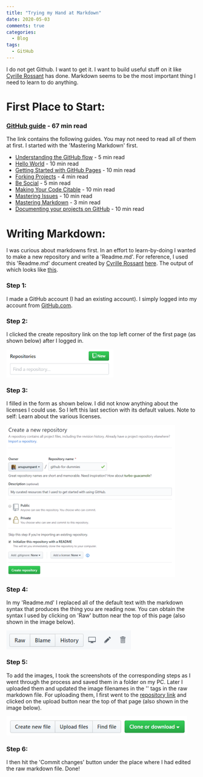 ```yaml
---
title: "Trying my Hand at Markdown"
date: 2020-05-03
comments: true
categories:
  - Blog
tags:
  - GitHub
---
```


I do not get Github. I want to get it.
I want to build useful stuff on it like [Cyrille Rossant](http://cyrille.rossant.net) has done.
Markdown seems to be the most important thing I need to learn to do anything.

# First Place to Start:

### [GitHub guide](https://guides.github.com/) - 67 min read
The link contains the following guides. You may not need to read all of them at first. I started with the 'Mastering Markdown' first.
* [Understanding the GitHub flow](https://guides.github.com/introduction/flow/) - 5 min read
* [Hello World](https://guides.github.com/activities/hello-world/) - 10 min read
* [Getting Started with GitHub Pages](https://guides.github.com/features/pages/) - 10 min read
* [Forking Projects](https://guides.github.com/activities/forking/) - 4 min read
* [Be Social](https://guides.github.com/activities/socialize/) - 5 min read
* [Making Your Code Citable](https://guides.github.com/activities/citable-code/) - 10 min read
* [Mastering Issues](https://guides.github.com/features/issues/) - 10 min read
* [Mastering Markdown](https://guides.github.com/features/mastering-markdown/) - 3 min read
* [Documenting your projects on GitHub](https://guides.github.com/features/wikis/) - 10 min read

# Writing Markdown:

I was curious about markdowns first. In an effort to learn-by-doing I wanted to make a new repository and write a 'Readme.md'. For reference, I used this 'Readme.md' document created by [Cyrille Rossant](http://cyrille.rossant.net) [here](https://raw.githubusercontent.com/ipython-books/cookbook-2nd/master/README.md). The output of which looks like [this](https://github.com/ipython-books/cookbook-2nd).

### Step 1:
I made a GitHub account (I had an existing account). I simply logged into my account from [GitHub.com](https://github.com/login).

### Step 2:
I clicked the create repository link on the top left corner of the first page (as shown below) after I logged in.

<img src="/assets/images/create_rep_button.PNG" align="center" alt="Create repository button" height="75" />

### Step 3:
I filled in the form as shown below. I did not know anything about the licenses I could use. So I left this last section with its default values. Note to self: Learn about the various licenses.

<img src="/assets/images/create_rep.PNG" align="center"  alt="Create repository form" height="400" />

### Step 4:
In my 'Readme.md' I replaced all of the default text with the markdown syntax that produces the thing you are reading now. You can obtain the syntax I used by clicking on 'Raw' button near the top of this page (also shown in the image below).

<img src="/assets/images/raw_button.PNG" align="center" alt="Create repository button" height="50" />

### Step 5:
To add the images, I took the screenshots of the corresponding steps as I went through the process and saved them in a folder on my PC. Later I uploaded them and updated the image filenames in the '<img>' tags in the raw markdown file. For uploading them, I first went to the [repository link](https://github.com/anupumpant/github-for-dummies) and clicked on the upload button near the top of that page (also shown in the image below).

<img src="/assets/images/upload_button.PNG" alt="Upload button" height="50" />

### Step 6:
I then hit the 'Commit changes' button under the place where I had edited the raw markdown file. Done!
